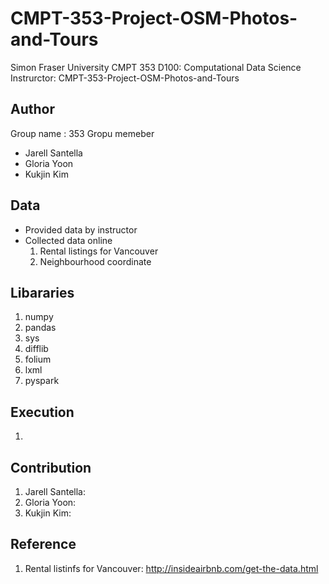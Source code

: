 # CMPT-353-Project-OSM-Photos-and-Tours

<!-- ## The Idea

The OSM data set has a huge collection of things you might have seen while walking around the city: [Canada Place](https://www.openstreetmap.org/way/223635729), [The Steam Clock](https://www.openstreetmap.org/node/703754423), [a bench](https://www.openstreetmap.org/node/3789883495), etc. Maybe you have walked by these and not even noticed. Wouldn't it be nice if they were pointed out to you?

We have previously worked with GPX data: the file produced by fitness trackers, GPS systems, or anything else that tracks movements with [GPS](https://en.wikipedia.org/wiki/Global_Positioning_System) signals (or related technology). The problem with GPX is that you have to create it. You are more likely to naturally find geographic information in photographs: [Exif data in JPEG images](https://en.wikipedia.org/wiki/Exif) can contain latitude and longitude data as well and most phones automatically add it

The challenge: take a collection of geotagged photos representing my walk/tour/vacation, give me a tour of the things I _should_ have seen, or try to guess what is in the photos.

## Provided Data

I have downloaded the planet.osm data and done some work to turn the monster of an XML file into data that's more usable, `amenities-vancouver.json.gz` in the [provided data and code](ProjectTourData). The OSM data was turned into what I gave you with the code in that archive:

1.  Turned the monolithic XML file into a split files with its top-level elements one-per-line so they can sensibly be approached with Spark. (With `dissassemble-osm.py`, producing the data in `/courses/datasets/openstreetmaps` on our cluster's HDFS.)
2.  Processed the fragmented XML, keeping only [nodes](https://wiki.openstreetmap.org/wiki/OSM_XML) that are an “amenity”, and saving as a more reasonable JSON format. (With `osm-amenities.py` as a Spark job on the cluster.)
3.  Extracted only data that was roughly within Greater Vancouver. (With `just-vancouver.py` on the cluster.)

If you would like to work with a different subset of the data, you can modify the code and repeat steps 2 or 3\. You'd have to be insane to repeat step 1.

The data set is in JSON format, with fields for latitude, longitude, timestamp (when the node was edited), the amenity type (like “restaurant”, “bench”, “pharmacy”, etc), the name (like “White Spot”, often missing), and a dictionary of [any other tags](https://wiki.openstreetmap.org/wiki/Tags) in the entry.

In Pandas, the tags field will be loaded as a Python dictionary (mapping keys to values). In Spark, it will be loaded as a `MapType` of string to string (see `just-vancouver.py` for a schema).

## Other Data

The problem with the OSM data is probably that it's too complete. I don't need to know about every park bench that I walked by. To make this useful, you have to find the _interesting_ things I passed.

The result: **the provided data is likely insufficient** to get good results. You might be able to combine with WikiData information (e.g. the Steam Clock has tag “wikidata” with value “Q477663”, referring to its [wikidata entry](https://www.wikidata.org/wiki/Q477663)). Or with Wikipedia data (e.g. the Steam Clock has a “wikipedia” tag referring to [its Wikipedia entry](https://en.wikipedia.org/wiki/en:Steam%20clock?uselang=en#Gastown_steam_clock)).

You may be able to do some clever processing on the OSM data to guess what attractions would be interesting to the user. It's possible that you can apply some heuristic to find interesting points (more-complete entries obviously get more attention) or exclude boring ones (like park benches and infrastructure).

## Notes

Remember this is supposed to be a larger-scale and more independent project. If your plan is to just re-purpose the idea from the exercises and do something like “find nearby stuff”, that's not much of a project and your mark will probably reflect that. We expect to see more creativity here to attack a more open-ended problem like this.

## Other Questions

There are thousands of interesting data science questions that could be posed from the OSM data (and other data sets that could be integrated with it). You are, of course, free to adapt as you like.

A few things I see that you could approach with this data:

*   If I was planning a tour of the city (by walking/biking/driving), where should I go? Are there paths that take me past an interesting variety of things?
*   I feel like there are some parts of the city with more chain restaurants (e.g. McDonand's or White Spot franchises, not independently-owned places): is that true? Is there some way to find the chain places automatically and visualize their density relative to non-chains?
*   If I was going to choose a hotel (or AirBnb), where should it be? What places have good amenities nearby?
*   Any of these could be turned into “big data” problems by working with the global version of the data set. You can recreate that data as described above. -->

Simon Fraser University
CMPT 353 D100: Computational Data Science
Instrurctor: 
CMPT-353-Project-OSM-Photos-and-Tours

## Author

Group name : 353
Gropu memeber 
- Jarell Santella
- Gloria Yoon 
- Kukjin Kim


## Data 

- Provided data by instructor 
- Collected data online 
    1. Rental listings for Vancouver
    2. Neighbourhood coordinate

## Libararies 

1. numpy
2. pandas
3. sys
4. difflib
5. folium
6. lxml
7. pyspark

## Execution

1.

## Contribution 

1. Jarell Santella: 
2. Gloria Yoon: 
3. Kukjin Kim: 

## Reference
1. Rental listinfs for Vancouver: http://insideairbnb.com/get-the-data.html

